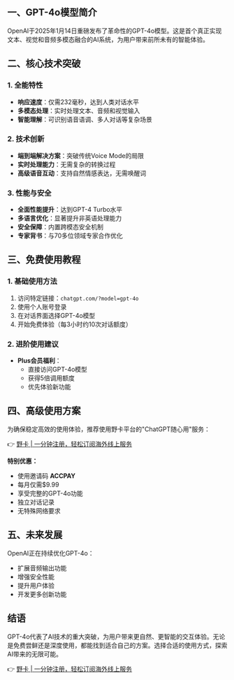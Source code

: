 ## 一、GPT-4o模型简介

OpenAI于2025年1月14日重磅发布了革命性的GPT-4o模型。这是首个真正实现文本、视觉和音频多模态融合的AI系统，为用户带来前所未有的智能体验。

## 二、核心技术突破

### 1. 全能特性

- **响应速度**：仅需232毫秒，达到人类对话水平
- **多模态处理**：实时处理文本、音频和视觉输入
- **智能理解**：可识别语音语调、多人对话等复杂场景

### 2. 技术创新

- **端到端解决方案**：突破传统Voice Mode的局限
- **实时处理能力**：无需复杂的转换过程
- **高级语音互动**：支持自然情感表达，无需唤醒词

### 3. 性能与安全

- **全面性能提升**：达到GPT-4 Turbo水平
- **多语言优化**：显著提升非英语处理能力
- **安全保障**：内置跨模态安全机制
- **专家背书**：与70多位领域专家合作优化

## 三、免费使用教程

### 1. 基础使用方法

1. 访问特定链接：`chatgpt.com/?model=gpt-4o`
2. 使用个人账号登录
3. 在对话界面选择GPT-4o模型
4. 开始免费体验（每3小时约10次对话额度）

### 2. 进阶使用建议

- **Plus会员福利**：
  - 直接访问GPT-4o模型
  - 获得5倍调用额度
  - 优先体验新功能

## 四、高级使用方案

为确保稳定高效的使用体验，推荐使用野卡平台的"ChatGPT随心用"服务：

👉 [野卡 | 一分钟注册，轻松订阅海外线上服务](https://bit.ly/bewildcard)

**特别优惠：**
- 使用邀请码 **ACCPAY** 
- 每月仅需$9.99
- 享受完整的GPT-4o功能
- 独立对话记录
- 无特殊网络要求

## 五、未来发展

OpenAI正在持续优化GPT-4o：
- 扩展音频输出功能
- 增强安全性能
- 提升用户体验
- 开发更多创新功能

## 结语

GPT-4o代表了AI技术的重大突破，为用户带来更自然、更智能的交互体验。无论是免费尝鲜还是深度使用，都能找到适合自己的方案。选择合适的使用方式，探索AI带来的无限可能。

👉 [野卡 | 一分钟注册，轻松订阅海外线上服务](https://bit.ly/bewildcard)